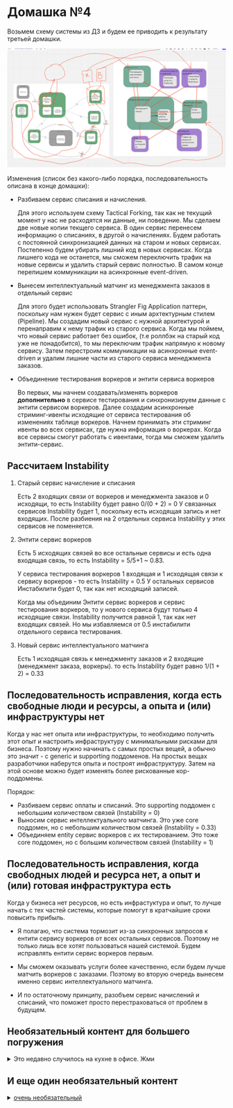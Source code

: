 # Домашка №4

Возьмем схему системы из ДЗ и будем ее приводить к результату третьей домашки.

![Схема изменений](4/scheme.png "Схема изменений")

Изменения (список без какого-либо порядка, последовательность описана в конце домашки):

- Разбиваем сервис списания и начисления.

   Для этого используем схему Tactical Forking, так как не текущий момент у нас не расходятся
   ни данные, ни поведение. Мы сделаем две новые копии текщего сервиса. В один сервис перенесем информацию о списаниях, в другой о начислениях.
   Будем работать с постоянной синхронизацией данных на старом и новых сервисах. Постепенно будем убирать лишний код в новых сервисах.
   Когда лишнего кода не останется, мы сможем переключить трафик на новые сервисы и удалить старый сервис полностью.
   В самом конце перепишем коммуникации на асинхронные event-driven.

- Вынесем интеллектуальный матчинг из менеджмента заказов в отдельный сервис

   Для этого будет использовать Strangler Fig Application паттерн, поскольку нам нужен будет сервис с иным архтектурным стилем (Pipeline).
   Мы создадим новый сервис с нужной архитектурой и перенаправим к нему трафик из старого сервиса. Когда
   мы поймем, что новый сервис работает без ошибок, (т.е роллбэк на старый код уже не понадобится), то мы переключим трафик напрямую к новому сервису. Затем перестроим коммуникации на асинхронные event-driven и удалим лишние части из старого сервиса менеджмента заказов.

- Объединение тестирования воркеров и энтити сервиса воркеров

   Во первых, мы начнем создавать/изменять воркеров **дополнительно** в сервисе тестирования и синхронизируем данные с энтити сервисом воркеров. Далее создадим асинхронные стриминг-ивенты исходящие от сервиса тестирования об изменениях таблице воркеров. Начнем принимать эти стриминг ивенты во всех сервисах, где нужна информация о воркерах.
   Когда все сервисы смогут работать с ивентами, тогда мы сможем удалить энтити-сервис.


## Рассчитаем Instability

1. Старый сервис начисление и списания

   Есть 2 входящих связи от воркеров и менеджмента заказов и 0 исходящи, то есть Instability будет равно 0/(0 + 2) = 0
   У связанных сервисов Instability будет 1, поскольку есть исходящая запись и нет входящих.
   После разбиения на 2 отдельных сервиса Instability у этих сервисов не поменяется.

1. Энтити сервис воркеров

   Есть 5 исходящих связей во все остальные сервисы и есть одна входящая связь, то есть Instability = 5/5+1 ~ 0.83.

   У сервиса тестирования воркеров 1 входящая и 1 исходящая связи к сервису воркеров - то есть Instability = 0.5
   У остальных сервисов Инстабилити будет 0, так как нет исходящий записей.

   Когда мы объединим Энтити сервис воркеров и сервис тестирования воркеров, то у нового сервиса будут только 4 исходящие связи. Instability получится равной 1, так как нет входящих связей. Но мы избавляемся от 0.5 инстабилити отдельного сервиса тестирования.

1. Новый сервис интеллектуального матчинга

   Есть 1 исходящая связь к менеджменту заказов и 2 входящие (менеджмент заказа, воркеры). то есть Instability будет равно 1/(1 + 2) = 0.33


## Последовательность исправления, когда есть свободные люди и ресурсы, а опыта и (или) инфраструктуры нет

Когда у нас нет опыта или инфраструктуры, то необходимо получить этот опыт и настроить инфраструктуру с минимальными рисками для бизнеса.
Поэтому нужно начинать с самых простых вещей, а обычно это значит - с generic и supporting поддоменов.
На простых вещах разработчики наберутся опыта и построят инфраструктуру. Затем на этой основе можно будет изменять
более рискованные кор-поддомены.

Порядок:

- Разбиваем сервис оплаты и списаний. Это supporting поддомен с небольшим количеством связей (Instability = 0)
- Выносим сервис интеллектуального матчинга. Это уже core поддомен, но с небольшим количеством связей (Instability = 0.33)
- Объединяем entity сервис воркеров с их тестированием. Это тоже core поддомен, но с большим количеством связей (Instability = 1)


## Последовательность исправления, когда свободных людей и ресурса нет, а опыт и (или) готовая инфраструктура есть

Когда у бизнеса нет ресурсов, но есть инфрастуктура и опыт, то лучше начать с тех частей системы, которые помогут в кратчайшие
сроки повысить прибыль.

- Я полагаю, что система тормозит из-за синхронных запросов к ентити сервису воркеров от всех остальных сервисов. Поэтому
  не только лишь все хотят пользоваться нашей системой. Будем исправлять ентити сервис воркеров первым.

- Мы сможем оказывать услуги более качественно, если будем лучше матчить воркеров с заказами. Поэтому во вторую очередь вынесем именно
  сервис интеллектуального матчинга.

- И по остаточному принципу, разобъем сервис начислений и списаний, что поможет просто перестраховаться от проблем в будущем.


## Необязательный контент для большего погружения

<details>
<summary>Это недавно случилось на кухне в офисе. Жми</summary>

![](4/bug.png)


</details>


## И еще один необязательный контент

<details>
<summary><a style="color: var(--fgColor-default, var(--color-fg-default))" href="https://www.youtube.com/watch?v=dQw4w9WgXcQ&autoplay=1">очень необязательный</a>
</summary>
<a href="https://www.youtube.com/watch?v=dQw4w9WgXcQ&autoplay=1">Очень очень</a>
</details>
